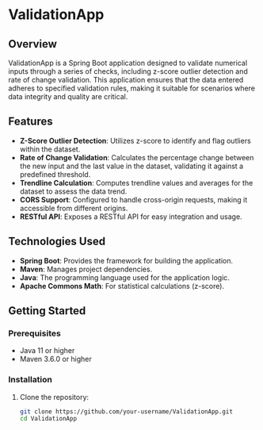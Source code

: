 # ValidationApp

## Overview

ValidationApp is a Spring Boot application designed to validate numerical inputs through a series of checks, including z-score outlier detection and rate of change validation. 
This application ensures that the data entered adheres to specified validation rules, making it suitable for scenarios where data integrity and quality are critical.

## Features

- **Z-Score Outlier Detection**: Utilizes z-score to identify and flag outliers within the dataset.
- **Rate of Change Validation**: Calculates the percentage change between the new input and the last value in the dataset, validating it against a predefined threshold.
- **Trendline Calculation**: Computes trendline values and averages for the dataset to assess the data trend.
- **CORS Support**: Configured to handle cross-origin requests, making it accessible from different origins.
- **RESTful API**: Exposes a RESTful API for easy integration and usage.

## Technologies Used

- **Spring Boot**: Provides the framework for building the application.
- **Maven**: Manages project dependencies.
- **Java**: The programming language used for the application logic.
- **Apache Commons Math**: For statistical calculations (z-score).

## Getting Started

### Prerequisites

- Java 11 or higher
- Maven 3.6.0 or higher

### Installation

1. Clone the repository:
   ```sh
   git clone https://github.com/your-username/ValidationApp.git
   cd ValidationApp
